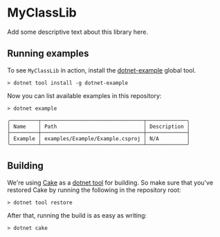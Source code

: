 # MyClassLib

Add some descriptive text about this library here.

## Running examples

To see `MyClassLib` in action, install the 
[dotnet-example](https://github.com/patriksvensson/dotnet-example)
global tool.

```
> dotnet tool install -g dotnet-example
```

Now you can list available examples in this repository:

```
> dotnet example

╭─────────┬─────────────────────────────────┬─────────────╮
│ Name    │ Path                            │ Description │
├─────────┼─────────────────────────────────┼─────────────┤
│ Example │ examples/Example/Example.csproj │ N/A         │
╰─────────┴─────────────────────────────────┴─────────────╯
```

## Building

We're using [Cake](https://github.com/cake-build/cake) as a 
[dotnet tool](https://docs.microsoft.com/en-us/dotnet/core/tools/global-tools) 
for building. So make sure that you've restored Cake by running 
the following in the repository root:

```
> dotnet tool restore
```

After that, running the build is as easy as writing:

```
> dotnet cake
```
